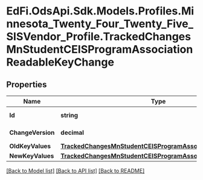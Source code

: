 # EdFi.OdsApi.Sdk.Models.Profiles.Minnesota_Twenty_Four_Twenty_Five_SISVendor_Profile.TrackedChangesMnStudentCEISProgramAssociationReadableKeyChange

## Properties

Name | Type | Description | Notes
------------ | ------------- | ------------- | -------------
**Id** | **string** | Resource identifier | [optional] 
**ChangeVersion** | **decimal** | Change version | [optional] 
**OldKeyValues** | [**TrackedChangesMnStudentCEISProgramAssociationReadableKey**](TrackedChangesMnStudentCEISProgramAssociationReadableKey.md) |  | [optional] 
**NewKeyValues** | [**TrackedChangesMnStudentCEISProgramAssociationReadableKey**](TrackedChangesMnStudentCEISProgramAssociationReadableKey.md) |  | [optional] 

[[Back to Model list]](../README.md#documentation-for-models) [[Back to API list]](../README.md#documentation-for-api-endpoints) [[Back to README]](../README.md)

